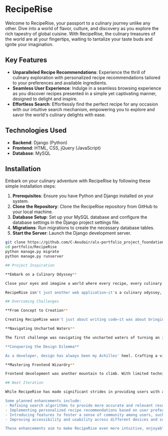 # RecipeRise

Welcome to RecipeRise, your passport to a culinary journey unlike any other. Dive into a world of flavor, culture, and discovery as you explore the rich tapestry of global cuisine. With RecipeRise, the culinary treasures of the world are at your fingertips, waiting to tantalize your taste buds and ignite your imagination.

## Key Features

- **Unparalleled Recipe Recommendations**: Experience the thrill of culinary exploration with personalized recipe recommendations tailored to your preferences and available ingredients.
- **Seamless User Experience**: Indulge in a seamless browsing experience as you discover recipes presented in a simple yet captivating manner, designed to delight and inspire.
- **Effortless Search**: Effortlessly find the perfect recipe for any occasion with our intuitive search mechanism, empowering you to explore and savor the world's culinary delights with ease.

## Technologies Used

- **Backend**: Django (Python)
- **Frontend**: HTML, CSS, jQuery (JavaScript)
- **Database**: MySQL

## Installation

Embark on your culinary adventure with RecipeRise by following these simple installation steps:

1. **Prerequisites**: Ensure you have Python and Django installed on your system.
2. **Clone the Repository**: Clone the RecipeRise repository from GitHub to your local machine.
3. **Database Setup**: Set up your MySQL database and configure the database settings in the Django project settings file.
4. **Migrations**: Run migrations to create the necessary database tables.
5. **Start the Server**: Launch the Django development server.

```bash
git clone https://github.com/C-Aoudair/alx-portfolio_project_foundation
cd portfolio/RecipeRise
python manage.py migrate
python manage.py runserver

## Project Inspiration

**Embark on a Culinary Odyssey**

Close your eyes and imagine a world where every recipe, every culinary delight from every corner of the globe, is at your fingertips. That's the vision that sparked the creation of RecipeRise. As a fervent lover of food exploration, I've always been captivated by the vast array of flavors and culinary traditions that adorn our planet. But amidst this rich tapestry of tastes, I found myself yearning for a singular platform where food enthusiasts like myself could gather, share, and revel in the joy of discovery.

RecipeRise isn't just another web application—it's a culinary odyssey, a journey through the heart and soul of global gastronomy. It's the manifestation of a dream to curate the world's recipes, to celebrate the diversity of flavors, and to unite food enthusiasts from every corner of the world. With RecipeRise, I aim to provide a sanctuary for those who share my passion—a place where the love for food transcends boundaries and brings people together in a shared appreciation for culinary excellence.

## Overcoming Challenges

**From Concept to Creation**

Creating RecipeRise wasn't just about writing code—it was about bringing a vision to life, overcoming challenges, and pushing the boundaries of what's possible. Along the way, I encountered three major obstacles that tested my resolve and fueled my determination.

**Navigating Uncharted Waters**

The first challenge was navigating the uncharted waters of turning an idea into reality. In previous projects, I'd followed predefined tasks and plans, but RecipeRise demanded a different approach. I had to chart my own course, meticulously planning each step and orchestrating the intricate dance of backend development, frontend design, and database management. It was a journey of discovery—one that taught me the true essence of software engineering and the art of transforming vision into reality.

**Conquering the Design Dilemma**

As a developer, design has always been my Achilles' heel. Crafting a visually stunning and intuitive user interface posed a formidable challenge—one that pushed me out of my comfort zone and into the realm of web design. But with determination and a thirst for knowledge, I delved into the world of design principles, drawing inspiration from other websites and experimenting with different styles. Through perseverance and iteration, I transformed RecipeRise into a feast for the eyes as well as the palate.

**Mastering Frontend Wizardry**

Frontend development was another mountain to climb. With limited technical skills in this domain, I faced an uphill battle in implementing my vision for RecipeRise. But instead of backing down, I embraced the challenge, dedicating countless hours to honing my frontend skills and exploring new techniques. With each line of code, I edged closer to realizing my dream, and with each obstacle overcome, I grew stronger and more proficient in the arcane arts of frontend wizardry.

## Next Iteration

While RecipeRise has made significant strides in providing users with a platform to explore culinary delights, there's always room for improvement. In the next iteration, the focus will be on enhancing user experience and functionality.

Some planned enhancements include:
- Refining search algorithms to provide more accurate and relevant results.
- Implementing personalized recipe recommendations based on user preferences and browsing history.
- Introducing features to foster a sense of community among users, such as forums or recipe sharing.
- Improving accessibility and usability across different devices and screen sizes.

These enhancements aim to make RecipeRise even more intuitive, enjoyable, and valuable for users as they embark on their culinary adventures.

